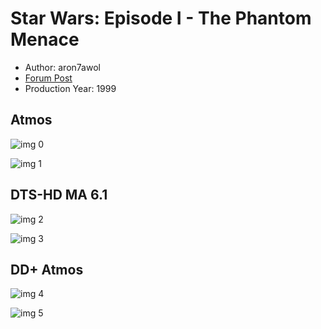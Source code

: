 # Star Wars: Episode I - The Phantom Menace

* Author: aron7awol
* [Forum Post](https://www.avsforum.com/threads/bass-eq-for-filtered-movies.2995212/post-56903752)
* Production Year: 1999

## Atmos

![img 0](https://i.imgur.com/MncjT7F.jpg)

![img 1](https://i.imgur.com/th2NYe6.jpg)

## DTS-HD MA 6.1

![img 2](https://i.imgur.com/MncjT7F.jpg)

![img 3](https://i.imgur.com/th2NYe6.jpg)

## DD+ Atmos

![img 4](https://i.imgur.com/MncjT7F.jpg)

![img 5](https://i.imgur.com/th2NYe6.jpg)

